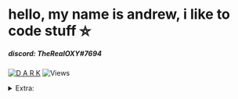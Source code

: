 # hello, my name is andrew, i like to code stuff ⛤
##### discord: *TheRealOXY#7694*
[![D A R K](https://i.imgur.com/V4CzxIn.png)](https://i.imgur.com/V4CzxIn.png)
![Views](https://komarev.com/ghpvc/?username=TheRealOXY&color=B57EDC)


<details>
  <summary>Extra:</summary>
  
![<3](https://i.imgur.com/vs07S1d.gif)

</details>

